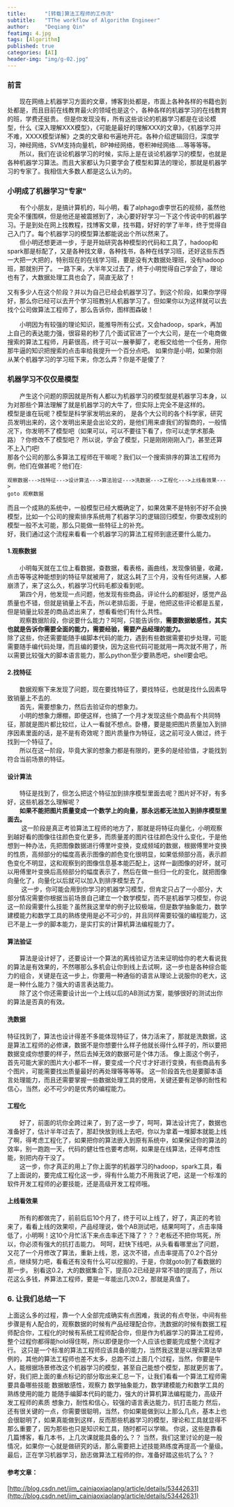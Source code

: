```yaml
---
title:      "[转载]算法工程师的工作流"
subtitle:   "TThe workflow of Algorithm Engineer"
author:     "Deqiang Qin"
featimg: 4.jpg
tags: [Algorithm]
published: true
categories: [AI]
header-img: "img/g-02.jpg"
---
```

### 前言
&emsp;&emsp;现在网络上机器学习方面的文章，博客到处都是，市面上各种各样的书籍也到处都是，而且目前在线教育最火的领域也是这个，各种各样的机器学习的在线教育的班，学费还挺贵。
但是你发现没有，所有这些谈论的机器学习都是在谈论模型，什么《深入理解XXX模型》，《可能是最好的理解XXX的文章》，《机器学习并不难，XXXX模型详解》之类的文章和书遍地开花。各种介绍逻辑回归，深度学习，神经网络，SVM支持向量机，BP神经网络，卷积神经网络.....等等等等。<br>
&emsp;&emsp;所以，我们在谈论机器学习的时候，实际上是在谈论机器学习的模型，也就是各种机器学习算法。而且大家都认为只要学会了模型和算法的理论，那就是机器学习的专家了。我相信大多数人都是这么认为的。
### 小明成了机器学习"专家"
&emsp;&emsp;有个小朋友，是搞计算机的，叫小明，看了alphago虐李世石的视频，虽然他完全不懂围棋，但是他还是被震撼到了，决心要好好学习一下这个传说中的机器学习。于是到处在网上找教程，找博客文章，找书籍，好好的学了半年，终于觉得自己入门了。每个机器学习的模型算法都能说出个所以然来了。<br>
&emsp;&emsp;但小明还想更进一步，于是开始研究各种模型的代码和工具了，hadoop和spark那是标配了，又是各种找文章，各种找书，各种在线学习班，还好这些东西一大把一大把的，特别现在的在线学习班，要是没有大数据处理班，没有hadoop班，那就别开了。
一路下来，大半年又过去了，终于小明觉得自己学会了，理论也有了，大数据处理工具也会了，简直无敌了！<br>

  又有多少人在这个阶段？并以为自己已经会机器学习了。到这个阶段，如果你学得好，那么你已经可以去开个学习班教别人机器学习了。但如果你以为这样就可以去找个公司做算法工程师了，那么告诉你，图样图森破！

&emsp;&emsp;小明因为有较强的理论知识，能推导所有公式，又会hadoop，spark，再加上自己的表达能力强，很容易的秒了几个面试官进了一个大公司，是在一个电商做搜索的算法工程师，月薪很高，终于可以一展拳脚了，老板交给他一个任务，用你那牛逼的知识把搜索的点击率给我提升一个百分点吧。
如果你是小明，如果你刚从某个机器学习的学习班下来，你怎么弄？你是不是傻了？

### 机器学习不仅仅是模型
&emsp;&emsp;产生这个问题的原因就是所有人都以为机器学习的模型就是机器学习本身，以为对那些个算法理解了就是机器学习的大牛了，但实际上完全不是这样的。
&emsp;&emsp;模型是谁在玩呢？模型是科学家发明出来的， 是各个大公司的各个科学家，研究员发明出来的，这个发明出来是会出论文的，是他们用来虐我们的智商的，一般情况下，你发明不了模型吧（如果可以，可以不要往下看了，你可以走学术那条路）？你修改不了模型吧？
所以说，学会了模型，只是刚刚刚刚入门，甚至还算不上入门吧!<br>
那各个公司的那么多算法工程师在干嘛呢？我们以一个搜索排序的算法工程师为例，他们在做甚呢？他们在:<br>
```
观察数据--->找特征--->设计算法--->算法验证--->洗数据--->工程化--->上线看效果--->
goto 观察数据
```
而且一个成熟的系统中，一般模型已经大概确定了，如果效果不是特别不好不会换模型，比如一个公司的搜索排序系统用了机器学习的逻辑回归模型，你要改成别的模型一般不太可能，那么只能做一些特征上的补充。<br>
好，我们通过这个流程来看看一个机器学习的算法工程师到底还要什么能力。

#### 1.观察数据
&emsp;&emsp;小明每天就在工位上看数据，查数据，看表格，画曲线，发现像销量，收藏，点击等等这种能想到的特征早就被用了，就这么耗了三个月，没有任何进展，人都崩溃了，来了这么久，机器学习代码毛都没看到呢。<br>
&emsp;&emsp;第四个月，他发现一点问题，他发现有些商品，评论什么的都挺好，感觉产品质量也不错，但就是销量上不去，所以老排后面，于是，他把这些评论都是五星，但是销量比较差的商品滤出来了，想看看他们有什么共性。<br>
&emsp;&emsp;观察数据阶段，你说要什么能力？呵呵，只能告诉你，<strong>需要数据敏感性，其实也就是告诉你需要全面的能力，需要经验，需要产品经理的能力。</strong><br>
除了这些，你还需要能随手编脚本代码的能力，遇到有些数据需要初步处理，可能需要随手编代码处理，而且编的要快，因为这些代码可能就用一两次就不用了，所以需要比较强大的脚本语言能力，那么python至少要熟悉吧，shell要会吧。
#### 2.找特征
&emsp;&emsp;数据观察下来发现了问题，现在要找特征了，要找特征，也就是找什么因素导致销量上不去的.<br>
&emsp;&emsp;首先，需要想象力，然后去验证你的想象力。<br>
&emsp;&emsp;小明的想象力爆棚，即便这样，也搞了一个月才发现这些个商品有个共同特征，那就是图片都比较烂，让人一看就不想点。卧槽，要是能把图片质量加入到排序因素里面的话，是不是有奇效呢？图片质量作为特征，这之前可没人做过，终于找到一个特征了。<br>
&emsp;&emsp;所以在这一阶段，毕竟大家的想象力都是有限的，更多的是经验值，才能找到符合当前场景的特征。
#### 设计算法

&emsp;&emsp;特征是找到了，但怎么把这个特征加到排序模型里面去呢？图片好不好，有多好，这些机器怎么理解呢？<br>&emsp;&emsp;<strong>如果不能把图片质量变成一个数学上的向量，那永远都无法加入到排序模型里面去。</strong><br>&emsp;&emsp;
这一阶段是真正考验算法工程师的地方了，那就是将特征向量化，小明观察到越好看的图像往往颜色变化更多，而质量差的图片往往颜色没什么变化，于是他想到一种办法，先把图像数据进行傅里叶变换，变成频域的数据，根据傅里叶变换的性质，高频部分的幅度高表示图像的颜色变化很明显，如果低频部分高，表示颜色变化不明显，这和观察到的图像信息基本能匹配上，这样一副图像的好坏，就可以用傅里叶变换后高频部分的幅度表示了，然后在做一些归一化的变化，就把图像向量化了，向量化以后就可以加入到排序模型去了。<br>&emsp;&emsp;
这一步，你可能会用到你学习的机器学习模型，但肯定只占了一小部分，大部分情况需要你根据当前场景自己建立一个数学模型，而不是机器学习模型，你说这一阶段需要什么技能？虽然我这里举的例子比较极端，但是数学抽象能力，数学建模能力和数学工具的熟练使用是必不可少的，并且同样需要较强的编程能力，这已不是上一步的脚本能力，是实打实的计算机算法编程能力了。
#### 算法验证

&emsp;&emsp;算法是设计好了，还要设计一个算法的离线验证方法来证明给你的老大看说我的算法是有效果的，不然哪那么多机会让你到线上去试啊，这一步也是各种综合能力的组合，关键是在这一步上，你要用一种通俗的语言从理论上说服你的老大，这是一种什么能力？强大的语言表达能力。<br>
&emsp;&emsp;除了这个你还需要设计出一个上线以后的AB测试方案，能够很好的测试出你的算法是否真的有效。
#### 洗数据

特征找到了，算法也设计得差不多能体现特征了，体力活来了，那就是洗数据，这是算法工程师的必修课，数据不是你想要什么样子他就长得什么样子的，所以要把数据变成你想要的样子，然后去掉无效的数据可是个体力活。
像上面这个例子，首先可能大家的图片大小都不一样，要变成一个尺寸才好进行变换，有些商品有多个图片，可能需要找出质量最好的再处理等等等等。
这一阶段首先也是要脚本语言处理能力，而且还需要掌握一些数据处理工具的使用，关键还要有足够的耐性和信心，当然，必不可少的是优秀的编程能力。
#### 工程化

&emsp;&emsp;好了，前面的坑你全跨过来了，到了这一步了，呵呵，算法设计完了，数据也准备好了，估计半年过去了，那赶快放到线上去吧，你以为拿着一堆脚本就能上线了啊，得考虑工程化了，如果把你的算法嵌入到原有系统中，如果保证你的算法的效率，别一跑跑一天，代码的健壮性也要考虑啊，如果是在线算法，还得考虑性能，别把内存干没了。<br>
&emsp;&emsp;这一步，你才真正的用上了你上面学的机器学习的hadoop，spark工具，看了上面说的，要完成工程化这一步，得有什么能力不用我说了吧，这是一个标准的软件开发工程师的必要技能，还是高级开发工程师哦。
#### 上线看效果
&emsp;&emsp;所有的都做完了，前前后后10个月了，终于可以上线了，好了，真正的考验来了，看看上线的效果呗，产品经理说，做个AB测试吧，结果呵呵了，点击率降低了，小明啊！这10个月忙活下来点击率还下降了？？？老板还不把你骂死，所以，你必须有强大的抗打击能力。
呵呵，赶快下线吧，从头看看哪里出了问题，又花了一个月修改了算法，重新上线，恩，这次不错，点击率提高了0.2个百分点，继续努力吧，看看还有没有什么可以挖掘的，于是，你就goto到了看数据的那一步。
别看这0.2，大的数据集合下，提高0.2已经是非常不错的提高了，所以花这么多钱，养算法工程师，要是一年能出几次0.2，那就是真值了。

### 6. 让我们总结一下

上面这么多的过程，靠一个人全部完成确实有点困难，我说的有点夸张，中间有些步骤是有人配合的，观察数据的时候有产品经理配合你，洗数据的时候有数据工程师配合你，工程化的时候有系统工程师配合你，但是作为机器学习的算法工程师，整个过程你都得能hold得住啊，所以即便是你一个人应该也要能完成整个流程才行。
这只是一个标准的算法工程师应该具备的能力，当然我这里是以搜索算法举例的，其他的算法工程师也差不太多，总跑不过上面几个过程，当然，你要是牛人，能根据场景修改这个机器学习的模型，甚至自己能想个模型，那就更厉害了。
好，我们把上面的重点标记的部分取出来汇总一下，让我们看看一个算法工程师需要具备哪些技能
数据敏感性，观察力
数学抽象能力，数学建模能力和数学工具的熟练使用的能力
能随手编脚本代码的能力，强大的计算机算法编程能力，高级开发工程师的素质
想象力，耐性和信心，较强的语言表达能力，抗打击能力
然后，还有很关键的一点，你需要很聪明，当然，你如果能做到以上那么几点，基本上也会很聪明了，如果真能做到这样，反而那些机器学习的模型，理论和工具就显得不那么重要了，因为那些也只是知识和工具，随时都可以学嘛。
你说，这些是靠看几篇博客，看几本书，上几次课就能具备的么？？
当然，我们这里讨论的是一般情况，如果你一心就是做研究的话，那么需要把上述技能熟练度再提高一个量级。
最后，正在学习机器学习，励志做算法工程师的你，准备好踏这些坑了么？？















#### 参考文章：
[http://blog.csdn.net/jim_cainiaoxiaolang/article/details/53442631](http://blog.csdn.net/jim_cainiaoxiaolang/article/details/53442631)
<br>
<br>
